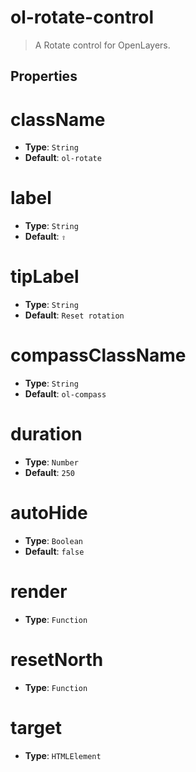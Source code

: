 # ol-rotate-control

> A Rotate control for OpenLayers.

## Properties

# className

- **Type**: `String`
- **Default**: `ol-rotate`

# label

- **Type**: `String`
- **Default**: `⇧`

# tipLabel

- **Type**: `String`
- **Default**: `Reset rotation`

# compassClassName

- **Type**: `String`
- **Default**: `ol-compass`

# duration

- **Type**: `Number`
- **Default**: `250`

# autoHide

- **Type**: `Boolean`
- **Default**: `false`

# render

- **Type**: `Function`

# resetNorth

- **Type**: `Function`

# target

- **Type**: `HTMLElement`
